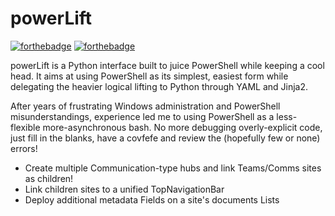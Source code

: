 # powerLift

[![forthebadge](https://forthebadge.com/images/badges/made-with-python.svg)](http://forthebadge.com)
[![forthebadge](https://forthebadge.com/images/badges/contains-tasty-spaghetti-code.svg)](http://forthebadge.com)

powerLift is a Python interface built to juice PowerShell while keeping a cool head.
It aims at using PowerShell as its simplest, easiest form while delegating the heavier logical lifting to Python through YAML and Jinja2.

After years of frustrating Windows administration and PowerShell misunderstandings, experience led me to using PowerShell as a less-flexible more-asynchronous bash.
No more debugging overly-explicit code, just fill in the blanks, have a covfefe and review the (hopefully few or none) errors!

* Create multiple Communication-type hubs and link Teams/Comms sites as children!
* Link children sites to a unified TopNavigationBar
* Deploy additional metadata Fields on a site's documents Lists
